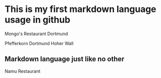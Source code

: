 # This is my first markdown language usage in github

Mongo's Restaurant Dortmund

Pfefferkorn Dortmund Hoher Wall

## Markdown language just like no other

Namu Restaurant
